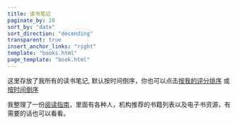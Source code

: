 ```yaml
---
title: 读书笔记
paginate_by: 20
sort_by: "date"
sort_direction: "decending"
transparent: true
insert_anchor_links: "right"
template: "books.html"
page_template: "book.html"
---
```


这里存放了我所有的读书笔记, 默认按时间倒序，你也可以点击[按我的评分排序](/books/) 或 [按时间倒序](/blog/books/)

我整理了一份[阅读指南](/content/books-guide.md)，里面有各种人，机构推荐的书籍列表以及电子书资源，有需要的话也可以看看。


